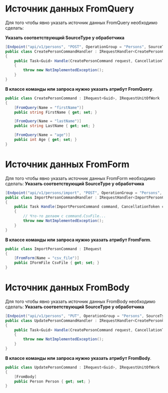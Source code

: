 # Источник данных FromQuery

Для того чтобы явно указать источник данных FromQuery необходимо сделать:

**Указать соответствующий SourceType у обработчика**

```csharp
[Endpoint("api/v1/persons", "POST", OperationGroup = "Persons", SourceType = GenericControllers.SourceType.FromQuery)]
public class CreatePersonCommandHandler : IRequestHandler<CreatePersonCommand, Guid>
{
    public Task<Guid> Handle(CreatePersonCommand request, CancellationToken cancellationToken)
    {
        throw new NotImplementedException();
    }
}
```

**В классе команды или запроса нужно указать атрибут FromQuery**. 
```csharp
public class CreatePersonCommand : IRequest<Guid>, IRequestUnitOfWork
{
    [FromQuery(Name = "firstName")]
    public string FirstName { get; set; }

    [FromQuery(Name = "lastName")]
    public string LastName { get; set; }

    [FromQuery(Name = "age")]
    public int Age { get; set; }
}
```

# Источник данных FromForm
Для того чтобы явно указать источник данных FromForm необходимо сделать:
**Указать соответствующий SourceType у обработчика**

```csharp
[Endpoint("api/v1/persons/import", "POST", OperationGroup = "Persons", SourceType = GenericControllers.SourceType.FromForm)]
public class ImportPersonCommandHandler : IRequestHandler<ImportPersonCommand>
{
    public Task Handle(ImportPersonCommand command, CancellationToken cancellationToken)
    {
        // Что-то делаем с command.CsvFile...
        throw new NotImplementedException();
    }
}
```

**В классе команды или запроса нужно указать атрибут FromForm**.
```csharp
public class ImportPersonCommand : IRequest
{
    [FromForm(Name = "csv_file")]
    public IFormFile CsvFile { get; set; }
}
```

# Источник данных FromBody
Для того чтобы явно указать источник данных FromBody необходимо сделать:
**Указать соответствующий SourceType у обработчика**

```csharp
[Endpoint("api/v1/persons", "PUT", OperationGroup = "Persons", SourceType = GenericControllers.SourceType.FromBody)]
public class UpdatePersonCommandHandler : IRequestHandler<CreatePersonCommand, Guid>
{
    public Task<Guid> Handle(CreatePersonCommand request, CancellationToken cancellationToken)
    {
        throw new NotImplementedException();
    }
}
```

**В классе команды или запроса нужно указать атрибут FromBody**.
```csharp
public class UpdatePersonCommand : IRequest<Guid>, IRequestUnitOfWork
{
    [FromBody]
    public Person Person { get; set; }
}
```
